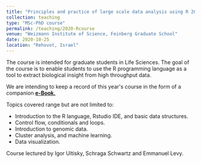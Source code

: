 ```yaml
---
title: "Principles and practice of large scale data analysis using R 2021-1. (TA) "
collection: teaching
type: "MSc-PhD course"
permalink: /teaching/2020-Rcourse
venue: "Weizmann Institute of Science, Feinberg Graduate School"
date: 2020-10-25
location: "Rehovot, Israel"
---
```


The course is intended for graduate students in Life Sciences.
The goal of the course is to enable students to use the R programming 
language as a tool to extract biological insight from high throughput data.

We are intending to keep a record of this year's course in the form of a
companion [**e-Book.**](https://wis-rcourse.github.io/WIS_Rcourse_book/)

Topics covered range but are not limited to:

* Introduction to the R language, Rstudio IDE, and basic data structures.
* Control flow, conditionals and loops.
* Introduction to genomic data.
* Cluster analysis, and machine learning.
* Data visualization.

Course lectured by Igor Ultisky, Schraga Schwartz and Emmanuel Levy.
